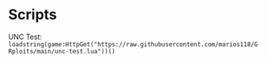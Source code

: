 # Scripts
UNC Test: ```loadstring(game:HttpGet("https://raw.githubusercontent.com/marios118/GRploits/main/unc-test.lua"))()```
